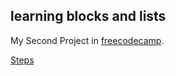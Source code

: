## learning blocks and lists

My Second Project in [freecodecamp](https://www.freecodecamp.org/).

[Steps](https://www.freecodecamp.org/learn/2022/responsive-web-design/build-a-tribute-page-project/build-a-tribute-page)
